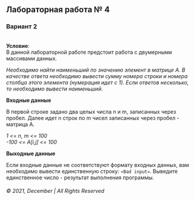 ## Лабораторная работа № 4 
### Вариант 2

&nbsp;   
__Условие__:  
В данной лабораторной работе предстоит работа с двумерными массивами данных.


_Необходимо найти наименьший по значению элемент в матрице A. В качестве ответа необходимо вывести сумму номера строки и номера столбца этого элемента (нумерация идет с 1). Если ответов несколько, то необходимо вывести наименьший._  

__Входные данные__

В первой строке задано два целых числа n и m, записанных через пробел.
Далее идет n строк по m чисел записанных через пробел - матрица A.

_1 <= n, m <= 100_  
_-100 <= A[i,j] <= 100_



__Выходные данные__

Если входные данные не соответствуют формату входных данных, вам необходимо вывести единственную строку: `«Bad input»`.
Выведите единственное число - результат выполнения программы.



 
###### © 2021, December | All Rights Reserved
